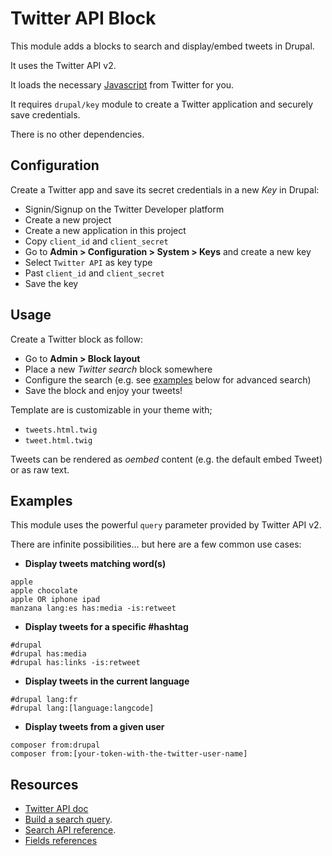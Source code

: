 # Twitter API Block

This module adds a blocks to search and display/embed tweets in Drupal.

It uses the Twitter API v2.

It loads the necessary [Javascript](https://platform.twitter.com/widgets.js) from Twitter for you.

It requires `drupal/key` module to create a Twitter application and securely save credentials.

There is no other dependencies.

## Configuration

Create a Twitter app and save its secret credentials in a new _Key_ in Drupal: 
- Signin/Signup on the Twitter Developer platform
- Create a new project
- Create a new application in this project
- Copy `client_id` and `client_secret`
- Go to **Admin > Configuration > System > Keys** and create a new key
- Select `Twitter API` as key type
- Past `client_id` and `client_secret`
- Save the key

## Usage

Create a Twitter block as follow:
- Go to **Admin > Block layout**
- Place a new _Twitter search_ block somewhere
- Configure the search (e.g. see [examples](#Examples) below for advanced search)
- Save the block and enjoy your tweets!

Template are is customizable in your theme with;

- `tweets.html.twig`
- `tweet.html.twig`

Tweets can be rendered as _oembed_ content (e.g. the default embed Tweet) or as 
raw text.

## Examples

This module uses the powerful `query` parameter provided by Twitter API v2.

There are infinite possibilities... but here are a few common use cases:

- **Display tweets matching word(s)**
```
apple
apple chocolate
apple OR iphone ipad
manzana lang:es has:media -is:retweet
```

- **Display tweets for a specific #hashtag**
```
#drupal
#drupal has:media
#drupal has:links -is:retweet
```

- **Display tweets in the current language**
```
#drupal lang:fr
#drupal lang:[language:langcode]
```

- **Display tweets from a given user**
```
composer from:drupal
composer from:[your-token-with-the-twitter-user-name]
```

## Resources

- [Twitter API doc](https://developer.twitter.com/en/docs/twitter-api)
- [Build a search query](https://developer.twitter.com/en/docs/twitter-api/tweets/search/integrate/build-a-query).
- [Search API reference](https://developer.twitter.com/en/docs/twitter-api/tweets/search/api-reference/get-tweets-search-recent).
- [Fields references](https://developer.twitter.com/en/docs/twitter-api/fields)
